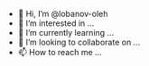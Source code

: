 - 👋 Hi, I’m @lobanov-oleh
- 👀 I’m interested in ...
- 🌱 I’m currently learning ...
- 💞️ I’m looking to collaborate on ...
- 📫 How to reach me ...

<!---
lobanov-oleh/lobanov-oleh is a ✨ special ✨ repository because its `README.md` (this file) appears on your GitHub profile.
You can click the Preview link to take a look at your changes.
--->
